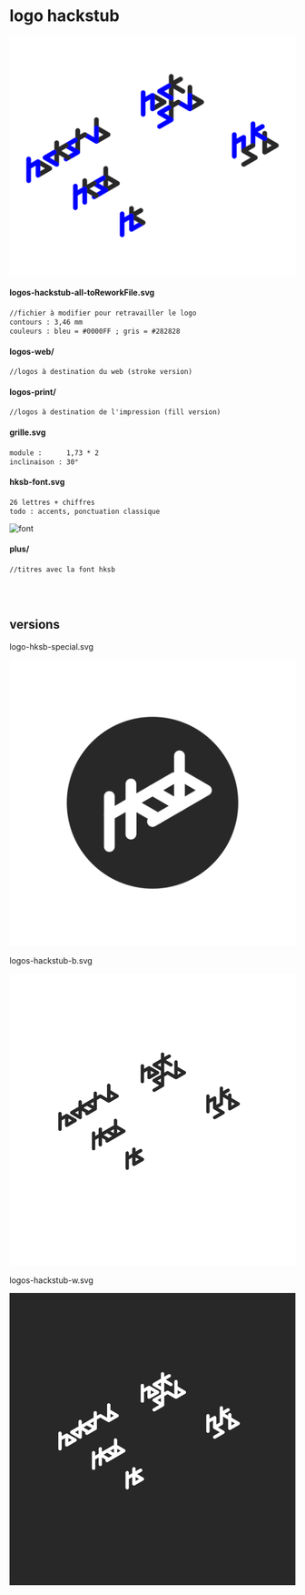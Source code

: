 logo hackstub
=============

![font](logos-print/color/logos-hackstub-c.svg)

#### logos-hackstub-all-toReworkFile.svg
	//fichier à modifier pour retravailler le logo
	contours : 3,46 mm
	couleurs : bleu = #0000FF ; gris = #282828

#### logos-web/
	//logos à destination du web (stroke version)
	
#### logos-print/
	//logos à destination de l'impression (fill version)
	
#### grille.svg
	module :      1,73 * 2    
	inclinaison : 30°

#### hksb-font.svg
	26 lettres + chiffres
	todo : accents, ponctuation classique
	
![font](font.svg)

#### plus/
	//titres avec la font hksb
</br>
</br>

## versions
logo-hksb-special.svg

![font](logos-print/logo-hksb-special.svg)

logos-hackstub-b.svg

![font](logos-print/black/logos-hackstub-b.svg)

logos-hackstub-w.svg

![font](logos-print/white/logos-hackstub-w.svg)
